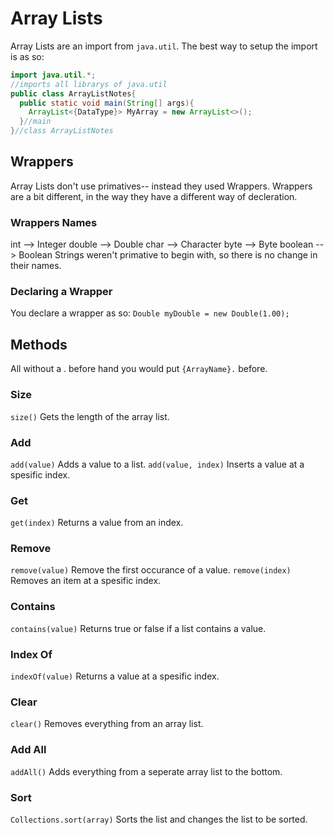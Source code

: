 # Array Lists
Array Lists are an import from `java.util`. The best way to setup the import is as so:
```Java
import java.util.*;
//imports all librarys of java.util
public class ArrayListNotes{
  public static void main(String[] args){
    ArrayList<{DataType}> MyArray = new ArrayList<>();
  }//main
}//class ArrayListNotes
```
## Wrappers
Array Lists don't use primatives-- instead they used Wrappers. Wrappers are a bit different, in the way they have a different way of decleration.
### Wrappers Names

int     --> Integer
double  --> Double
char    --> Character
byte    --> Byte
boolean --> Boolean
Strings weren't primative to begin with, so there is no change in their names.

### Declaring a Wrapper
You declare a wrapper as so:
`Double myDouble = new Double(1.00);`

## Methods
All without a . before hand you would put `{ArrayName}.` before.
### Size
`size()`
Gets the length of the array list.
### Add
`add(value)`
Adds a value to a list.
`add(value, index)`
Inserts a value at a spesific index.
### Get
`get(index)`
Returns a value from an index.
### Remove
`remove(value)`
Remove the first occurance of a value.
`remove(index)`
Removes an item at a spesific index.
### Contains
`contains(value)`
Returns true or false if a list contains a value.
### Index Of
`indexOf(value)`
Returns a value at a spesific index.
### Clear
`clear()`
Removes everything from an array list.
### Add All
`addAll()`
Adds everything from a seperate array list to the bottom.
### Sort
`Collections.sort(array)`
Sorts the list and changes the list to be sorted.
